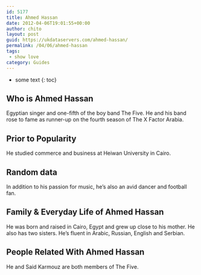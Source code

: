 ```yaml
---
id: 5177
title: Ahmed Hassan
date: 2012-04-06T19:01:55+00:00
author: chito
layout: post
guid: https://ukdataservers.com/ahmed-hassan/
permalink: /04/06/ahmed-hassan
tags:
 - show love
category: Guides
---
```


* some text
{: toc}
          
          
## Who is  Ahmed Hassan
                  
                  
                  
Egyptian singer and one-fifth of the boy band The Five. He and his band rose to fame as runner-up on the fourth season of The X Factor Arabia.
                  
                
                
                
## Prior to Popularity 
                  
                  
                  
He studied commerce and business at Heiwan University in Cairo.
                  
                
                
                
## Random data 
                  
                  
                  
In addition to his passion for music, he&#8217;s also an avid dancer and football fan.
                  
                
                
                
## Family & Everyday Life of Ahmed Hassan
                  
                  
                  
He was born and raised in Cairo, Egypt and grew up close to his mother. He also has two sisters. He&#8217;s fluent in Arabic, Russian, English and Serbian.
                  
                
                
                
## People Related With  Ahmed Hassan
                  
                  
                  
He and Said Karmouz are both members of The Five.
                  
                
              
            
          
          
          
    
    
  
